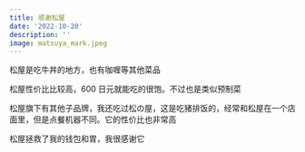 ```yaml
---
title: 感谢松屋
date: '2022-10-20'
description: ''
image: matsuya_mark.jpeg
---
```


松屋是吃牛丼的地方，也有咖喱等其他菜品

松屋性价比比较高，600 日元就能吃的很饱。不过也是类似预制菜

松屋旗下有其他子品牌，我还吃过松の屋，这是吃猪排饭的，经常和松屋在一个店面里，但是点餐机器不同。它的性价比也非常高

松屋拯救了我的钱包和胃，我很感谢它
